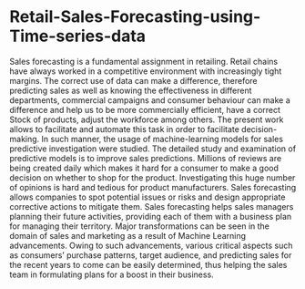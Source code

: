 # Retail-Sales-Forecasting-using-Time-series-data
Sales forecasting is a fundamental assignment in retailing. Retail chains have always worked in a competitive environment with increasingly tight margins. The correct use of data can make a difference, therefore predicting sales as well as knowing the effectiveness in different departments, commercial campaigns and consumer behaviour can make a difference and help us to be more commercially efficient, have a correct Stock of products, adjust the workforce among others. The present work allows to facilitate and automate this task in order to facilitate decision-making. In such manner, the usage of machine-learning models for sales predictive investigation were studied. The detailed study and examination of predictive models is to improve sales predictions. Millions of reviews are being created daily which makes it hard for a consumer to make a good decision on whether to shop for the product. Investigating this huge number of opinions is hard and tedious for product manufacturers. Sales forecasting allows companies to spot potential issues or risks and design appropriate corrective actions to mitigate them. Sales forecasting helps sales managers planning their future activities, providing each of them with a business plan for managing their territory. Major transformations can be seen in the domain of sales and marketing as a result of Machine Learning advancements. Owing to such advancements, various critical aspects such as consumers’ purchase patterns, target audience, and predicting sales for the recent years to come can be easily determined, thus helping the sales team in formulating plans for a boost in their business.
